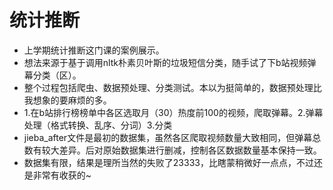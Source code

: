 # 统计推断
- 上学期统计推断这门课的案例展示。 
- 想法来源于基于调用nltk朴素贝叶斯的垃圾短信分类，随手试了下b站视频弹幕分类（区）。
- 整个过程包括爬虫、数据预处理、分类测试。本以为挺简单的，数据预处理比我想象的要麻烦的多。
- 1.在b站排行榜榜单中各区选取月（30）热度前100的视频，爬取弹幕。2.弹幕处理（格式转换、乱序、分词）3.分类
- jieba_after文件是最初的数据集，虽然各区爬取视频数量大致相同，但弹幕总数有较大差异。后对原始数据集进行删减，控制各区数据数量基本保持一致。
- 数据集有限，结果是理所当然的失败了23333，比瞎蒙稍微好一点点，不过还是非常有收获的~
